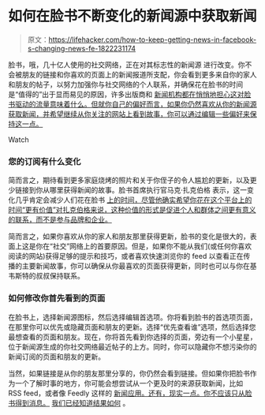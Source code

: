 # 如何在脸书不断变化的新闻源中获取新闻

> 原文：<https://lifehacker.com/how-to-keep-getting-news-in-facebook-s-changing-news-fe-1822231174>

脸书，哦，几十亿人使用的社交网络，正在对其标志性的新闻源 进行改变。你不会被朋友的链接和你喜欢的页面上的新闻报道所支配，你会看到更多来自你的家人和朋友的帖子，以努力加强你与社交网络的个人联系，并确保花在脸书的时间是“值得的”出于显而易见的原因，许多出版商和 [新闻机构都在悄悄地担心这对脸书驱动的流量意味着什么。但就你自己的偏好而言，如果你仍然喜欢从你的新闻源获取新闻，并希望继续从你关注的网站上看到故事，你可以通过编辑一些偏好来保持这一点。](https://www.wnyc.org/story/facebook-overhauls-its-news-feed-again/) 

Watch

### **您的订阅有什么变化**

简而言之，期待看到更多家庭烧烤的照片和关于你侄子的令人尴尬的更新，以及更少链接到你从哪里获得新闻的故事。脸书首席执行官马克·扎克伯格 表示，这一变化几乎肯定会减少人们花在脸书 [上的时间，尽管他确实希望你花在这个平台上的时间“更有价值”对扎克伯格来说，这种价值的形式是促进个人和群体之间更有意义的联系，而不是参与品牌和企业。](https://www.facebook.com/zuck/posts/10104413015393571?pnref=story)

简而言之，如果你喜欢从你的家人和朋友那里获得更新，脸书的变化是很大的，表面上这是你在“社交”网络上的首要原因。但是，如果你不能从我们(或任何你喜欢阅读的网站)获得足够的提示和技巧，或者喜欢快速浏览你的 feed 以查看正在传播的主要新闻故事，你可以确保从你最喜欢的页面获得更新，同时也可以与你在基韦斯特的叔叔保持联系。

### **如何修改你首先看到的页面**

在脸书上，选择新闻源图标，然后选择编辑首选项。你将看到脸书的首选项页面，在那里你可以优先或隐藏页面和朋友的更新。选择“优先查看谁”选项，然后选择您最想查看的页面和朋友。现在，你将首先看到你选择的页面，旁边有一个小星星，位于新闻源生成的你社交网络最近帖子的上方。同时，你可以隐藏你不想污染你的新闻订阅的页面和朋友的更新。

当然，如果链接是从你的朋友那里分享的，你仍然会看到链接。但如果你把脸书作为一个了解时事的地方，你可能会想尝试从一个更及时的来源获取新闻，比如 RSS feed，或者像 Feedly 这样的 [新闻应用。还有，现实一点。你不应该只从脸书得到消息。](https://lifehacker.com/the-50-free-apps-were-most-thankful-for-5962588) [我们已经知道结果如何](https://gizmodo.com/a-short-history-of-donald-trumps-stormy-relationship-wi-1818656360) 。